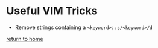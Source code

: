 # Useful VIM Tricks

- Remove strings containing a `<keyword>`: `:s/<keyword>/d`


[return to home](https://github.com/michelmake/wiki/edit/master/README.md)
